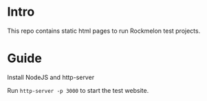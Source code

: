 # Intro

This repo contains static html pages to run Rockmelon test projects.

# Guide

Install NodeJS and http-server

Run `http-server -p 3000` to start the test website.
